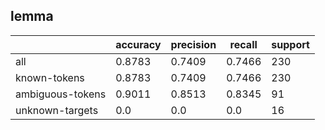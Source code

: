 
## lemma

|                  | accuracy | precision | recall | support |
|------------------|----------|-----------|--------|---------|
| all              | 0.8783   | 0.7409    | 0.7466 | 230     |
| known-tokens     | 0.8783   | 0.7409    | 0.7466 | 230     |
| ambiguous-tokens | 0.9011   | 0.8513    | 0.8345 | 91      |
| unknown-targets  | 0.0      | 0.0       | 0.0    | 16      |

